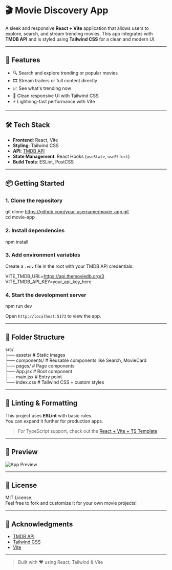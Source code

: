 # 🎬 Movie Discovery App

A sleek and responsive **React + Vite** application that allows users to explore, search, and stream trending movies. This app integrates with **TMDB API** and is styled using **Tailwind CSS** for a clean and modern UI.

---

## 🚀 Features

- 🔍 Search and explore trending or popular movies  
- 🎞️ Stream trailers or full content directly  
- 📈 See what's trending now  
- 💌 Clean responsive UI with Tailwind CSS  
- ⚡ Lightning-fast performance with Vite  

---

## 🛠️ Tech Stack

- **Frontend**: React, Vite  
- **Styling**: Tailwind CSS  
- **API**: [TMDB API](https://www.themoviedb.org/)  
- **State Management**: React Hooks (`useState`, `useEffect`)  
- **Build Tools**: ESLint, PostCSS  

---

## 📦 Getting Started

### 1. Clone the repository

git clone https://github.com/your-username/movie-app.git  
cd movie-app

### 2. Install dependencies

npm install

### 3. Add environment variables

Create a `.env` file in the root with your TMDB API credentials:

VITE_TMDB_URL=https://api.themoviedb.org/3  
VITE_TMDB_API_KEY=your_api_key_here

### 4. Start the development server

npm run dev

Open `http://localhost:5173` to view the app.

---

## 🧩 Folder Structure

src/  
├── assets/            # Static images  
├── components/        # Reusable components like Search, MovieCard  
├── pages/             # Page components  
├── App.jsx            # Root component  
├── main.jsx           # Entry point  
└── index.css          # Tailwind CSS + custom styles

---

## 🧪 Linting & Formatting

This project uses **ESLint** with basic rules.  
You can expand it further for production apps.

> For TypeScript support, check out the [React + Vite + TS Template](https://github.com/vitejs/vite/tree/main/packages/create-vite/template-react-ts)

---

## 📸 Preview

![App Preview](./screenshot.png)

---

## 📄 License

MIT License.  
Feel free to fork and customize it for your own movie projects!

---

## 🙌 Acknowledgments

- [TMDB API](https://www.themoviedb.org/)  
- [Tailwind CSS](https://tailwindcss.com/)  
- [Vite](https://vitejs.dev/)  

---

> Built with ❤️ using React, Tailwind & Vite
